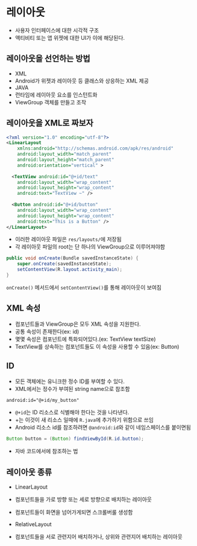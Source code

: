 # 레이아웃

- 사용자 인터페이스에 대한 시각적 구조
- 액티비티 또는 앱 위젯에 대한 UI가 이에 해당된다.

## 레이아웃을 선언하는 방법

- XML
 - Android가 위젯과 레이아웃 등 클래스와 상응하는 XML 제공
- JAVA
 - 런타임에 레이아웃 요소를 인스턴트화
 - ViewGroup 객체를 만들고 조작

## 레이아웃을 XML로 짜보자

```xml
<?xml version="1.0" encoding="utf-8"?>
<LinearLayout
    xmlns:android="http://schemas.android.com/apk/res/android"
    android:layout_width="match_parent"
    android:layout_height="match_parent"
    android:orientation="vertical" >
    
  <TextView android:id="@+id/text"
    android:layout_width="wrap_content"
    android:layout_height="wrap_content"
    android:text="TextView ~" />
    
  <Button android:id="@+id/button"
    android:layout_width="wrap_content"
    android:layout_height="wrap_content"
    android:text="This is a Button" />
</LinearLayout>
```

- 이러한 레이아웃 파일은 `res/layouts/`에 저장됨
- 각 레이아웃 파일의 root는 단 하나의 ViewGroup으로 이루어져야함

```java
public void onCreate(Bundle savedInstanceState) {
    super.onCreate(savedInstanceState);
    setContentView(R.layout.activity_main);
}
```
`onCreate()` 메서드에서 `setContentView()`를 통해 레이아웃이 보여짐

## XML 속성

- 컴포넌트들과 ViewGroup은 모두 XML 속성을 지원한다.
- 공통 속성이 존재한다(ex: id)
- 몇몇 속성은 컴포넌트에 특화되어있다.(ex: TextView textSize)
 - TextView를 상속하는 컴포넌트들도 이 속성을 사용할 수 있음(ex: Button)

## ID

- 모든 객체에는 유니크한 정수 ID를 부여할 수 있다.
- XML에서는 정수가 부여된 string name으로 참조함
```xml
android:id="@+id/my_button"
```
- `@+id`는 ID 리소스로 식별해야 한다는 것을 나타낸다.
- +는 이것이 새 리소스 일때에 `R.java`에 추가하기 위함으로 쓰임
- Android 리소스 id를 참조하려면 `@android:id`와 같이 네임스페이스를 붙이면됨
```java
Button button = (Button) findViewById(R.id.button);
```
- 자바 코드에서에 참조하는 법

## 레이아웃 종류
- LinearLayout
 - 컴포넌트들을 가로 방향 또는 세로 방향으로 배치하는 레이아웃
 - 컴포넌트들이 화면을 넘어가게되면 스크롤버룰 생성함

- RelativeLayout
 - 컴포넌트들을 서로 관련지어 배치하거나, 상위와 관련지어 배치하는 레이아웃


